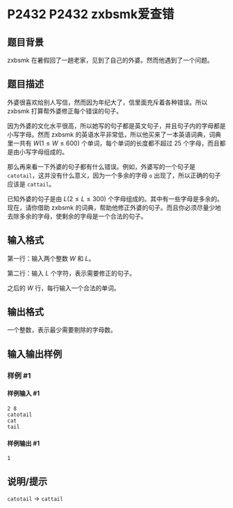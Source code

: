 # P2432 P2432 zxbsmk爱查错

## 题目背景

zxbsmk 在暑假回了一趟老家，见到了自己的外婆。然而他遇到了一个问题。

## 题目描述

外婆很喜欢给别人写信，然而因为年纪大了，信里面充斥着各种错误。所以 zxbsmk 打算帮外婆修正每个错误的句子。

因为外婆的文化水平很高，所以她写的句子都是英文句子，并且句子内的字母都是小写字母。然而 zxbsmk 的英语水平非常低，所以他买来了一本英语词典，词典里一共有 $W (1 \leq W \leq 600)$ 个单词，每个单词的长度都不超过 $25$ 个字母，而且都是由小写字母组成的。

那么再来看一下外婆的句子都有什么错误。例如，外婆写的一个句子是 `catotail`，这并没有什么意义，因为一个多余的字母 `o` 出现了，所以正确的句子应该是 `cattail`。

已知外婆的句子是由 $L (2 \leq L \leq 300)$ 个字母组成的。其中有一些字母是多余的。现在，请你借助 zxbsmk 的词典，帮助他修正外婆的句子。而且你必须尽量少地去除多余的字母，使剩余的字母是一个合法的句子。

## 输入格式

第一行：输入两个整数 $W$ 和 $L$。

第二行：输入 $L$ 个字符，表示需要修正的句子。

之后的 $W$ 行，每行输入一个合法的单词。

## 输出格式

一个整数，表示最少需要剔除的字母数。

## 输入输出样例

### 样例 #1

#### 样例输入 #1

```
2 8
catotail
cat
tail
```

#### 样例输出 #1

```
1
```

## 说明/提示

`catotail` $\to$ `cattail`
